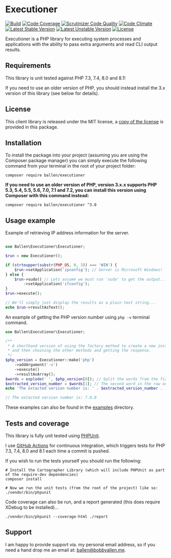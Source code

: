 # Executioner

[![Build](https://github.com/allebb/executioner/workflows/build/badge.svg)](https://github.com/allebb/executioner/actions)
[![Code Coverage](https://codecov.io/gh/allebb/executioner/branch/master/graph/badge.svg)](https://codecov.io/gh/allebb/executioner)
[![Scrutinizer Code Quality](https://scrutinizer-ci.com/g/allebb/executioner/badges/quality-score.png?b=master)](https://scrutinizer-ci.com/g/allebb/executioner/?branch=master)
[![Code Climate](https://codeclimate.com/github/allebb/executioner/badges/gpa.svg)](https://codeclimate.com/github/allebb/executioner)
[![Latest Stable Version](https://poser.pugx.org/ballen/executioner/v/stable)](https://packagist.org/packages/ballen/executioner)
[![Latest Unstable Version](https://poser.pugx.org/ballen/executioner/v/unstable)](https://packagist.org/packages/ballen/executioner)
[![License](https://poser.pugx.org/ballen/executioner/license)](https://packagist.org/packages/ballen/executioner)

Executioner is a PHP library for executing system processes and applications with the ability to pass extra arguments and read CLI output results.

## Requirements

This library is unit tested against PHP 7.3, 7.4, 8.0 and 8.1!

If you need to use an older version of PHP, you should instead install the 3.x version of this library (see below for details).

## License

This client library is released under the MIT license, a [copy of the license](https://github.com/allebb/executioner/blob/master/LICENSE) is provided in this package.

## Installation

To install the package into your project (assuming you are using the Composer package manager) you can simply execute the following command from your terminal in the root of your project folder:

```composer require ballen/executioner```


**If you need to use an older version of PHP, version 3.x.x supports PHP 5.3, 5.4, 5.5, 5.6, 7.0, 7.1 and 7.2, you can install this version using Composer with this command instead:**

```shell
composer require ballen/executioner ^3.0
```

## Usage example

Example of retrieving IP address information for the server.
```php

use Ballen\Executioner\Executioner;

$run = new Executioner();

if (strtoupper(substr(PHP_OS, 0, 3)) === 'WIN') {
    $run->setApplication('ipconfig'); // Server is Microsoft Windows!
} else {
    $run->sudo() // Lets assume we must run 'sudo' to get the output...
        ->setApplication('ifconfig');
}
$run->execute();

// We'll simply just display the results as a plain text string...
echo $run->resultAsText();
```

An example of getting the PHP version number using ``php -v`` terminal command.

```php
use Ballen\Executioner\Executioner;

/**
 * A shorthand version of using the factory method to create a new instance
 * and then chaining the other methods and getting the response.
 */
$php_version = Executioner::make('php')
    ->addArgument('-v')
    ->execute()
    ->resultAsArray();
$words = explode(' ', $php_version[0]); // Split the words from the first line of the output!
$extracted_version_number = $words[1]; // The second word in the raw outputted line should be the version number :)
echo 'The extacted version number is: ' . $extracted_version_number . '';

// The extacted version number is: 7.0.0
```

These examples can also be found in the [examples](examples) directory.

## Tests and coverage

This library is fully unit tested using [PHPUnit](https://phpunit.de/).

I use [GitHub Actions](https://github.com/) for continuous integration, which triggers tests for PHP 7.3, 7.4, 8.0 and 8.1 each time a commit is pushed.

If you wish to run the tests yourself you should run the following:

```shell
# Install the Cartographer Library (which will include PHPUnit as part of the require-dev dependencies)
composer install

# Now we run the unit tests (from the root of the project) like so:
./vendor/bin/phpunit
```

Code coverage can also be run, and a report generated (this does require XDebug to be installed)...

```shell
./vendor/bin/phpunit --coverage-html ./report
```

## Support

I am happy to provide support via. my personal email address, so if you need a hand drop me an email at: [ballen@bobbyallen.me]().